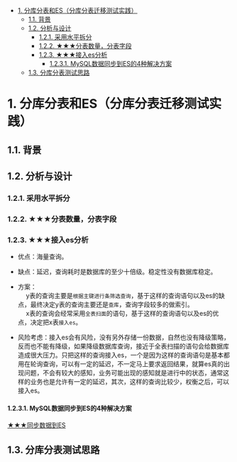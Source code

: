

<!-- TOC -->

- [1. 分库分表和ES（分库分表迁移测试实践）](#1-分库分表和es分库分表迁移测试实践)
    - [1.1. 背景](#11-背景)
    - [1.2. 分析与设计](#12-分析与设计)
        - [1.2.1. 采用水平拆分](#121-采用水平拆分)
        - [1.2.2. ★★★分表数量，分表字段](#122-★★★分表数量分表字段)
        - [1.2.3. ★★★接入es分析](#123-★★★接入es分析)
            - [1.2.3.1. MySQL数据同步到ES的4种解决方案](#1231-mysql数据同步到es的4种解决方案)
    - [1.3. 分库分表测试思路](#13-分库分表测试思路)

<!-- /TOC -->


# 1. 分库分表和ES（分库分表迁移测试实践）  


<!-- 
https://tech.kujiale.com/fen-ku-fen-biao-qian-yi-ce-shi-shi-jian/

冷热分离  
-->

## 1.1. 背景  



## 1.2. 分析与设计

### 1.2.1. 采用水平拆分  



### 1.2.2. ★★★分表数量，分表字段  



### 1.2.3. ★★★接入es分析  
* 优点：海量查询。  
* 缺点：延迟，查询耗时是数据库的至少十倍级。稳定性没有数据库稳定。  

* 方案：  
&emsp; y表的查询主要是`根据主键进行条筛选查询`，基于这样的查询语句以及es的缺点，最终决定y表的查询主要还是`查库`，查询字段较多的做索引。  
&emsp; x表的查询会经常采用`全表扫面`的语句，基于这样的查询语句以及es的优点，决定把x表`接入es`。  

* 风险考虑：接入es会有风险，没有另外存储一份数据，自然也没有降级策略，反而也不能有降级，如果降级数据库查询，接近于全表扫描的语句会给数据库造成很大压力。只把这样的查询接入es，一个是因为这样的查询语句是基本都用在轮询查询，可以有一定的延迟，不一定马上要求返回结果，就算es真的出现问题，不会有较大的感知，业务可能出现的感知就是进行中的状态，通常这样的业务也是允许有一定的延迟，其次，这样的查询比较少，权衡之后，可以接入es。  

#### 1.2.3.1. MySQL数据同步到ES的4种解决方案
<!-- 

https://baijiahao.baidu.com/s?id=1761412728761809761&wfr=spider&for=pc
-->

[★★★同步数据到ES](/docs/ES/synES.md)  

## 1.3. 分库分表测试思路



